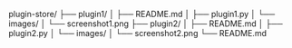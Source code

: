 plugin-store/
├── plugin1/
│   ├── README.md
│   ├── plugin1.py
│   └── images/
│       └── screenshot1.png
├── plugin2/
│   ├── README.md
│   ├── plugin2.py
│   └── images/
│       └── screenshot2.png
└── README.md
